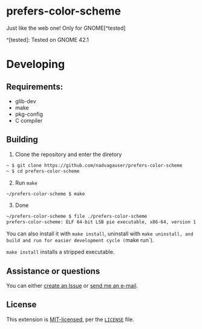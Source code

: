 # prefers-color-scheme
Just like the web one! Only for GNOME[^tested]

^[tested]: Tested on GNOME 42.1

# Developing
## Requirements:
- glib-dev
- make
- pkg-config
- C compiler

## Building
1. Clone the repository and enter the diretory
```sh
~ $ git clone https://github.com/nadvagauser/prefers-color-scheme
~ $ cd prefers-color-scheme
```
2. Run `make`
```sh
~/prefers-color-scheme $ make
```
3. Done
```sh
~/prefers-color-scheme $ file ./prefers-color-scheme
prefers-color-scheme: ELF 64-bit LSB pie executable, x86-64, version 1 (SYSV), dynamically linked, interpreter /lib/ld-musl-x86_64.so.1, with debug_info, not stripped
```

You can also install it with `make install`, uninstall with `make uninstall, and
build and run for easier development cycle (`make run`).

`make install` installs a stripped executable.

## Assistance or questions
You can either [create an Issue](https://github.com/nadvagauser/prefers-color-scheme/issues/new)
or [send me an e-mail](mailto:nadvagauser+pcs@proton.me).

## License
This extension is [MIT-licensed](https://choosealicense.com/licenses/mit), per the
[`LICENSE`](./LICENSE) file.

